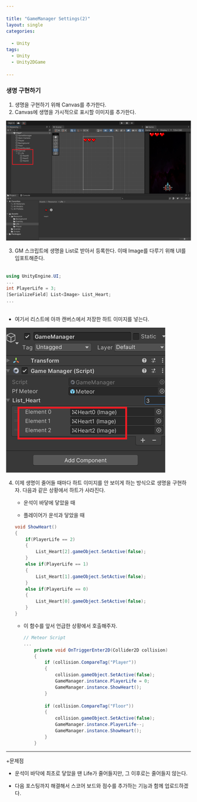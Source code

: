 ```yaml
---

title: "GameManager Settings(2)"
layout: single
categories:

  - Unity
tags:
  - Unity
  - Unity2DGame

---
```


### 생명 구현하기

1. 생명을 구현하기 위해 Canvas를 추가한다.
2. Canvas에 생명을 가시적으로 표시할 이미지를 추가한다.

![2022_heart](../assets/images/2022-09-29-GMSetting2/2022_heart.png)



3. GM 스크립트에 생명을 List로 받아서 등록한다. 이때 Image를 다루기 위해 UI를 임포트해준다.

```C#

using UnityEngine.UI;
...
int PlayerLife = 3;
[SerializeField] List<Image> List_Heart;
...
    

```

- 여기서 리스트에 아까 캔버스에서 저장한 하트 이미지를 넣는다.

![2022_list](../assets/images/2022-09-29-GMSetting2/2022_list.png)



4. 이제 생명이 줄어들 때마다 하트 이미지를 안 보이게 하는 방식으로 생명을 구현하자. 다음과 같은 상황에서 하트가 사라진다.

   - 운석이 바닿에 닿았을 때

   - 플레이어가 운석과 닿았을 때

   ```C#
   void ShowHeart()
   {
       if(PlayerLife == 2)
       {
           List_Heart[2].gameObject.SetActive(false);
       }
       else if(PlayerLife == 1)
       {
           List_Heart[1].gameObject.SetActive(false);
       }
       else if(PlayerLife == 0)
       {
           List_Heart[0].gameObject.SetActive(false);
       }
   }
   ```

   - 이 함수를 앞서 언급한 상황에서 호출해주자.
   
     ```C#
     // Meteor Script
     ...
         private void OnTriggerEnter2D(Collider2D collision)
         {
             if (collision.CompareTag("Player"))
             {
                 collision.gameObject.SetActive(false);
                 GameManager.instance.PlayerLife = 0;
                 GameManager.instance.ShowHeart();
             } 
     
             if (collision.CompareTag("Floor"))
             {
                 collision.gameObject.SetActive(false);
                 GameManager.instance.PlayerLife--;
                 GameManager.instance.ShowHeart();
             }
         }
     ```
   

---



+문제점

- 운석이 바닥에 최초로 닿았을 땐 Life가 줄어들지만, 그 이후로는 줄어들지 않는다.

- 다음 포스팅까지 해결해서 스코어 보드와 점수를 추가하는 기능과 함께 업로드하겠다.